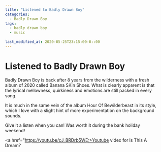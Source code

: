 ```yaml
---
title: "Listened to Badly Drawn Boy"
categories:
  - Badly Drawn Boy
tags:
  - badly drawn boy
  - music
  
last_modified_at: 2020-05-25T23:15:00-0::00
---
```


# Listened to Badly Drawn Boy

Badly Drawn Boy is back after 8 years from the wilderness with a fresh album of 2020 called Banana SKin Shoes. What is clearly apparent is that the lyrical mellowness, quirkiness and emotions are still packed in every song. 

It is much in the same vein of the album Hour Of Bewilderbeast in its style, which I love with a slight hint of more experimentation on the background sounds.

Give it a listen when you can! Was worth it during the bank holiday weekend!

<a href="https://youtu.be/cJ_BRDrb5WE:>Youtube video for Is This A Dream?</a>

